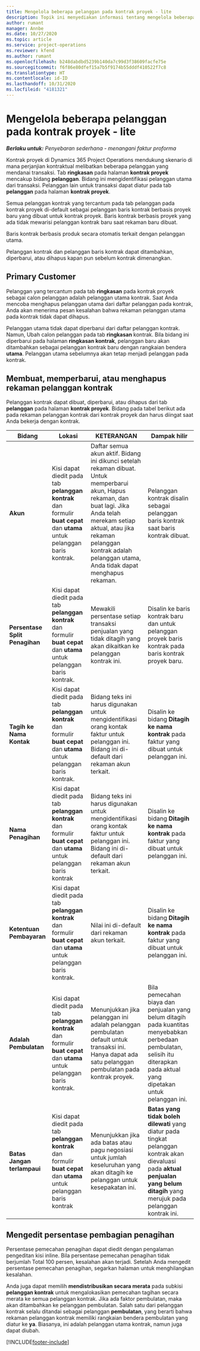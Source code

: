 ```yaml
---
title: Mengelola beberapa pelanggan pada kontrak proyek - lite
description: Topik ini menyediakan informasi tentang mengelola beberapa pelanggan pada kontrak proyek.
author: rumant
manager: Annbe
ms.date: 10/27/2020
ms.topic: article
ms.service: project-operations
ms.reviewer: kfend
ms.author: rumant
ms.openlocfilehash: b248dabdbd5239b140da7c99d3f38609facfe75e
ms.sourcegitcommit: f6f86e80dfef15a7b5f9174b55dddf410522f7c8
ms.translationtype: HT
ms.contentlocale: id-ID
ms.lasthandoff: 10/31/2020
ms.locfileid: "4181321"
---
```

# <a name="manage-multiple-customers-on-project-contracts---lite"></a>Mengelola beberapa pelanggan pada kontrak proyek - lite

_**Berlaku untuk:** Penyebaran sederhana - menangani faktur proforma_

Kontrak proyek di Dynamics 365 Project Operations mendukung skenario di mana perjanjian kontraktual melibatkan beberapa pelanggan yang mendanai transaksi. Tab **ringkasan** pada halaman **kontrak proyek** mencakup bidang **pelanggan**. Bidang ini mengidentifikasi pelanggan utama dari transaksi. Pelanggan lain untuk transaksi dapat diatur pada tab **pelanggan** pada halaman **kontrak proyek**.

Semua pelanggan kontrak yang tercantum pada tab pelanggan pada kontrak proyek di-default sebagai pelanggan baris kontrak berbasis proyek baru yang dibuat untuk kontrak proyek. Baris kontrak berbasis proyek yang ada tidak mewarisi pelanggan kontrak baru saat rekaman baru dibuat.

Baris kontrak berbasis produk secara otomatis terkait dengan pelanggan utama.

Pelanggan kontrak dan pelanggan baris kontrak dapat ditambahkan, diperbarui, atau dihapus kapan pun sebelum kontrak dimenangkan.

## <a name="primary-customer"></a>Primary Customer

Pelanggan yang tercantum pada tab **ringkasan** pada kontrak proyek sebagai calon pelanggan adalah pelanggan utama kontrak. Saat Anda mencoba menghapus pelanggan utama dari daftar pelanggan pada kontrak, Anda akan menerima pesan kesalahan bahwa rekaman pelanggan utama pada kontrak tidak dapat dihapus.

Pelanggan utama tidak dapat diperbarui dari daftar pelanggan kontrak. Namun, Ubah calon pelanggan pada tab **ringkasan** kontrak. Bila bidang ini diperbarui pada halaman **ringkasan kontrak**, pelanggan baru akan ditambahkan sebagai pelanggan kontrak baru dengan rangkaian bendera **utama**. Pelanggan utama sebelumnya akan tetap menjadi pelanggan pada kontrak.

## <a name="create-update-or-delete-a-contract-customer-record"></a>Membuat, memperbarui, atau menghapus rekaman pelanggan kontrak

Pelanggan kontrak dapat dibuat, diperbarui, atau dihapus dari tab **pelanggan** pada halaman **kontrak proyek**. Bidang pada tabel berikut ada pada rekaman pelanggan kontrak dari kontrak proyek dan harus diingat saat Anda bekerja dengan kontrak.

| Bidang | Lokasi | KETERANGAN | Dampak hilir |
| --- | --- | --- | --- |
| **Akun** | Kisi dapat diedit pada tab **pelanggan kontrak** dan formulir **buat cepat** dan **utama** untuk pelanggan baris kontrak. | Daftar semua akun aktif. Bidang ini dikunci setelah rekaman dibuat. Untuk memperbarui akun, Hapus rekaman, dan buat lagi. Jika Anda telah merekam setiap aktual, atau jika rekaman pelanggan kontrak adalah pelanggan utama, Anda tidak dapat menghapus rekaman. | Pelanggan kontrak disalin sebagai pelanggan baris kontrak saat baris kontrak dibuat. |
| **Persentase Split Penagihan** | Kisi dapat diedit pada tab **pelanggan kontrak** dan formulir **buat cepat** dan **utama** untuk pelanggan baris kontrak. | Mewakili persentase setiap transaksi penjualan yang tidak ditagih yang akan dikaitkan ke pelanggan kontrak ini. | Disalin ke baris kontrak baru dan untuk pelanggan proyek baris kontrak pada baris kontrak proyek baru. |
| **Tagih ke Nama Kontak** | Kisi dapat diedit pada tab **pelanggan kontrak** dan formulir **buat cepat** dan **utama** untuk pelanggan baris kontrak. | Bidang teks ini harus digunakan untuk mengidentifikasi orang kontak faktur untuk pelanggan ini. Bidang ini di-default dari rekaman akun terkait. | Disalin ke bidang **Ditagih ke nama kontrak** pada faktur yang dibuat untuk pelanggan ini. |
| **Nama Penagihan** | Kisi dapat diedit pada tab **pelanggan kontrak** dan formulir **buat cepat** dan **utama** untuk pelanggan baris kontrak | Bidang teks ini harus digunakan untuk mengidentifikasi orang kontak faktur untuk pelanggan ini. Bidang ini di-default dari rekaman akun terkait. | Disalin ke bidang **Ditagih ke nama kontrak** pada faktur yang dibuat untuk pelanggan ini. |
| **Ketentuan Pembayaran** | Kisi dapat diedit pada tab **pelanggan kontrak** dan formulir **buat cepat** dan **utama** untuk pelanggan baris kontrak. | Nilai ini di-default dari rekaman akun terkait. | Disalin ke bidang **Ditagih ke nama kontrak** pada faktur yang dibuat untuk pelanggan ini. |
| **Adalah Pembulatan** | Kisi dapat diedit pada tab **pelanggan kontrak** dan formulir **buat cepat** dan **utama** untuk pelanggan baris kontrak. | Menunjukkan jika pelanggan ini adalah pelanggan pembulatan default untuk transaksi ini. Hanya dapat ada satu pelanggan pembulatan pada kontrak proyek. | Bila pemecahan biaya dan penjualan yang belum ditagih pada kuantitas menyebabkan perbedaan pembulatan, selisih itu diterapkan pada aktual yang dipetakan untuk pelanggan ini. |
| **Batas Jangan terlampaui** | Kisi dapat diedit pada tab **pelanggan kontrak** dan formulir **buat cepat** dan **utama** untuk pelanggan baris kontrak | Menunjukkan jika ada batas atau pagu negosiasi untuk jumlah keseluruhan yang akan ditagih ke pelanggan untuk kesepakatan ini. | **Batas yang tidak boleh dilewati** yang diatur pada tingkat pelanggan kontrak akan dievaluasi pada **aktual penjualan yang belum ditagih** yang merujuk pada pelanggan kontrak ini. |

## <a name="edit-billing-split-percentages"></a>Mengedit persentase pembagian penagihan

Persentase pemecahan penagihan dapat diedit dengan pengalaman pengeditan kisi inline. Bila persentase pemecahan penagihan tidak berjumlah Total 100 persen, kesalahan akan terjadi. Setelah Anda mengedit persentase pemecahan penagihan, segarkan halaman untuk menghilangkan kesalahan.

Anda juga dapat memilih **mendistribusikan secara merata** pada subkisi **pelanggan kontrak** untuk mengalokasikan pemecahan tagihan secara merata ke semua pelanggan kontrak. Jika ada faktor pembulatan, maka akan ditambahkan ke pelanggan pembulatan. Salah satu dari pelanggan kontrak selalu ditandai sebagai pelanggan **pembulatan**, yang berarti bahwa rekaman pelanggan kontrak memiliki rangkaian bendera pembulatan yang diatur ke **ya**. Biasanya, ini adalah pelanggan utama kontrak, namun juga dapat diubah.


[!INCLUDE[footer-include](../../includes/footer-banner.md)]